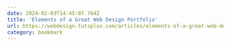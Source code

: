 ```yaml
---
date: 2024-02-03T14:45:07.764Z
title: 'Elements of a Great Web Design Portfolio'
url: https://webdesign.tutsplus.com/articles/elements-of-a-great-web-design-portfolio--webdesign-5054
category: bookmark
---
```

